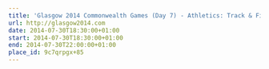 ```yaml
---
title: 'Glasgow 2014 Commonwealth Games (Day 7) - Athletics: Track & Field'
url: http://glasgow2014.com
date: 2014-07-30T18:30:00+01:00
start: 2014-07-30T18:30:00+01:00
end: 2014-07-30T22:00:00+01:00
place_id: 9c7qrpgx+85
---
```

